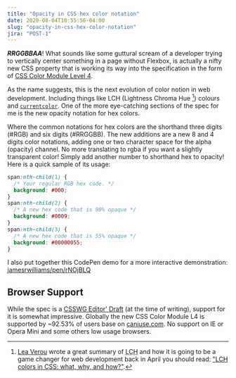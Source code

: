 ```yaml
---
title: "Opacity in CSS hex color notation"
date: 2020-08-04T10:55:56-04:00
slug: "opacity-in-css-hex-color-notation"
jira: "POST-1"
---
```


***RRGGBBAA***! What sounds like some guttural scream of a developer trying to vertically center something in a page without Flexbox, is actually a nifty new CSS property that is working its way into the specification in the form of [CSS Color Module Level 4](https://www.w3.org/TR/css-color-4/#hex-notation).

As the name suggests, this is the next evolution of color notion in web development. Including things like LCH (Lightness Chroma Hue [^1]) colours and [`currentcolor`](https://css-tricks.com/currentcolor/). One of the more eye-catching sections of the spec for me is the new opacity notation for hex colors. 
 
[^1]: [Lea Verou](https://lea.verou.me/) wrote a great summary of <abbr title="Lightness Chroma Hue">LCH</abbr> and how it is going to be a game changer for web development back in April you should read: ["LCH colors in CSS: what, why, and how?"](https://lea.verou.me/2020/04/lch-colors-in-css-what-why-and-how/#more-2934).

Where the common notations for hex colors are the shorthand three digits (#RGB) and six digits (#RRGGBB). The new additions are a new 8 and 4 digits color notations, adding one or two character space for the alpha (opacity) channel. No more translating to rgba if you want a slightly transparent color! Simply add another number to shorthand hex to opacity! Here is a quick sample of its usage:

```css
span:nth-child(1) {
  /* Your regular RGB hex code. */ 
  background: #000;
}
span:nth-child(2) {
  /* A new hex code that is 90% opaque */ 
  background: #0009;
}
span:nth-child(3) {
  /* A new hex code that is 55% opaque */ 
  background: #00000055;
}
```

I also put together this CodePen demo for a more interactive demonstration: [jamesrwilliams/pen/rNOjBLQ](https://codepen.io/jamesrwilliams/pen/rNOjBLQ)

## Browser Support

While the spec is a [CSSWG Editor' Draft](https://drafts.csswg.org/css-color/#hex-notation) (at the time of writing), support for it is somewhat impressive. Globally the new CSS Color Module L4 is supported by ~92.53% of users base on [caniuse.com](https://caniuse.com/#feat=css-rrggbbaa). No support on IE or Opera Mini and some others low usage browsers.  

